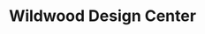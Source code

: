 ---
title: "Wildwood Design Center"
url: /lincoln-city/wildwood-design-center/
shop: Raumausstattung
---